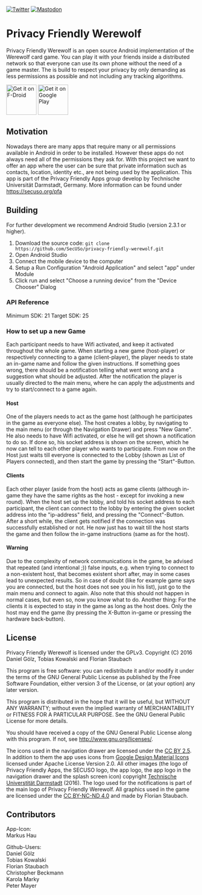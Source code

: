 [![Twitter](https://img.shields.io/badge/twitter-@SECUSOResearch-%231DA1F2.svg?&style=flat-square&logo=twitter&logoColor=1DA1F2)][Twitter]
[![Mastodon](https://img.shields.io/badge/mastodon-@SECUSO__Research@baw%C3%BC.social-%233088D4.svg?&style=flat-square&logo=mastodon&logoColor=3088D4)][Mastodon]

[Mastodon]: https://xn--baw-joa.social/@SECUSO_Research
[Twitter]: https://twitter.com/SECUSOResearch
# Privacy Friendly Werewolf

Privacy Friendly Werewolf is an open source Android implementation of the Werewolf card game. You can play it with your friends inside a distributed network so that everyone can use its own phone without the need of a game master. The is build to respect your privacy by only demanding as less permissions as possible and not including any tracking algorithms.

[<img src="https://f-droid.org/badge/get-it-on.png"
      alt="Get it on F-Droid"
      height="80">](https://f-droid.org/packages/org.secuso.privacyfriendlycardgameone/)
[<img src="https://play.google.com/intl/en_us/badges/images/generic/en-play-badge.png"
      alt="Get it on Google Play"
      height="80">](https://play.google.com/store/apps/details?id=org.secuso.privacyfriendlycardgameone)

## Motivation

Nowadays there are many apps that require many or all permissions available in Android in order to be installed. However these apps do not always need all of the permissions they ask for. With this project we want to offer an app where the user can be sure that private information such as contacts, location, identity etc., are not being used by the application. This app is part of the Privacy Friendly Apps group develop by Technische Universität Darmstadt, Germany. More information can be found under https://secuso.org/pfa

## Building

For further development we recommend Android Studio (version 2.3.1 or higher).

1. Download the source code: `git clone https://github.com/SecUSo/privacy-friendly-werewolf.git`
2. Open Android Studio
3. Connect the mobile device to the computer
4. Setup a Run Configuration "Android Application" and select "app" under Module
5. Click run and select "Choose a running device" from the "Device Chooser" Dialog

### API Reference

Minimum SDK: 21
Target SDK: 25

### How to set up a new Game

Each participant needs to have Wifi activated, and keep it activated throughout the whole game. When starting a new game (host-player) or respectively connecting to a game (client-player), the player needs to state an in-game name and follow the given instructions. If something goes wrong, there should be a notification telling what went wrong and a suggestion what should be adjusted. After the notification the player is usually directed to the main menu, where he can apply the adjustments and try to start/connect to a game again.

#### Host

One of the players needs to act as the game host (although he participates in the game as everyone else). The host creates a lobby, by navigating to the main menu (or through the Navigation Drawer) and press "New Game". He also needs to have Wifi activated, or else he will get shown a notification to do so. If done so, his socket address is shown on the screen, which he now can tell to each other player who wants to participate. From now on the Host just waits till everyone is connected to the Lobby (shown as List of Players connected), and then start the game by pressing the "Start"-Button.

#### Clients

Each other player (aside from the host) acts as game clients (although in-game they have the same rights as the host - except for invoking a new round). When the host set up the lobby, and told his socket address to each participant, the client can connect to the lobby by entering the given socket address into the "ip-address" field, and pressing the "Connect"-Button. After a short while, the client gets notified if the connection was successfully established or not. He now just has to wait till the host starts the game and then follow the in-game instructions (same as for the host).

#### Warning

Due to the complexity of network communications in the game, be advised that repeated (and intentional ;)) false inputs, e.g. when trying to connect to a non-existent host, that becomes existent short after, may in some cases lead to unexpected results. So in case of doubt (like for example game says you are connected, but the host does not see you in his list), just go to the main menu and connect to
again. Also note that this should not happen in normal cases, but even so, now you know what to do.
Another thing: For the clients it is expected to stay in the game as long as the host does. Only the host may end the game (by pressing the X-Button in-game or pressing the hardware back-button).

## License

Privacy Friendly Werewolf is licensed under the GPLv3.
Copyright (C) 2016 Daniel Gölz, Tobias Kowalski and Florian Staubach

This program is free software: you can redistribute it and/or modify
it under the terms of the GNU General Public License as published by
the Free Software Foundation, either version 3 of the License, or
(at your option) any later version.

This program is distributed in the hope that it will be useful,
but WITHOUT ANY WARRANTY; without even the implied warranty of
MERCHANTABILITY or FITNESS FOR A PARTICULAR PURPOSE.  See the
GNU General Public License for more details.

You should have received a copy of the GNU General Public License
along with this program. If not, see <http://www.gnu.org/licenses/>.

The icons used in the navigation drawer are licensed under the [CC BY 2.5](http://creativecommons.org/licenses/by/2.5/). In addition to them the app uses icons from [Google Design Material Icons](https://design.google.com/icons/index.html) licensed under Apache License Version 2.0. All other images (the logo of Privacy Friendly Apps, the SECUSO logo, the app logo, the app logo in the navigation drawer and the splash screen icon) copyright [Technische Universtität Darmstadt](www.tu-darmstadt.de) (2016). The logo used for the notifications is part of the main logo of Privacy Friendly Werewolf. All graphics used in the game are licensed under the [CC BY-NC-ND 4.0](https://creativecommons.org/licenses/by-nc-nd/4.0/) and made by Florian Staubach. 

## Contributors

App-Icon: <br/>
Markus Hau<br/>

Github-Users: <br/>
Daniel Gölz<br/>
Tobias Kowalski<br/>
Florian Staubach<br/>
Christopher Beckmann<br/>
Karola Marky<br/>
Peter Mayer

